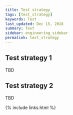 ```yaml
---
title: Test strategy
tags: [test_strategy]
keywords: Test
last_updated: Dec 15, 2018
summary: Test
sidebar: engineering_sidebar
permalink: test_strategy
---
```

## Test strategy 1
TBD

## Test strategy 2
TBD

{% include links.html %}